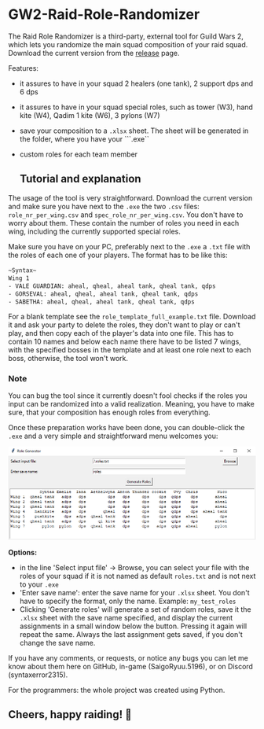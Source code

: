 # GW2-Raid-Role-Randomizer

The Raid Role Randomizer is a third-party, external tool for Guild Wars 2, which lets you randomize the main squad composition of your raid squad. Download the current version from the [release](https://github.com/BKris2315/GW2-Raid-Role-Randomizer/releases/tag/release) page.

Features:
- it assures to have in your squad 2 healers (one tank), 2 support dps and 6 dps
- it assures to have in your squad special roles, such as tower (W3), hand kite (W4), Qadim 1 kite (W6), 3 pylons (W7)
- save your composition to a ```.xlsx``` sheet. The sheet will be generated in the folder, where you have your ```.exe``
- custom roles for each team member

  ## Tutorial and explanation

The usage of the tool is very straightforward. Download the current version and make sure you have next to the ```.exe``` the two ```.csv``` files: ```role_nr_per_wing.csv``` and ```spec_role_nr_per_wing.csv```. You don't have to worry about them. These contain the number of roles you need in each wing, including the currently supported special roles.

Make sure you have on your PC, preferably next to the ```.exe``` a ```.txt``` file with the roles of each one of your players. The format has to be like this:

```
~Syntax~
Wing 1
- VALE GUARDIAN: aheal, qheal, aheal tank, qheal tank, qdps
- GORSEVAL: aheal, qheal, aheal tank, qheal tank, qdps
- SABETHA: aheal, qheal, aheal tank, qheal tank, qdps
```

For a blank template see the ```role_template_full_example.txt``` file. Download it and ask your party to delete the roles, they don't want to play or can't play, and then copy each of the player's data into one file. This has to contain 10 names and below each name there have to be listed 7 wings, with the specified bosses in the template and at least one role next to each boss, otherwise, the tool won't work.

### Note
You can bug the tool since it currently doesn't fool checks if the roles you input can be randomized into a valid realization. Meaning, you have to make sure, that your composition has enough roles from everything.

Once these preparation works have been done, you can double-click the ```.exe``` and a very simple and straightforward menu welcomes you:

![](docs/raid_roulette_demo_00.png)

**Options:**

- in the line 'Select input file' -> Browse, you can select your file with the roles of your squad if it is not named as default ```roles.txt``` and is not next to your ```.exe```
- 'Enter save name': enter the save name for your ```.xlsx``` sheet. You don't have to specify the format, only the name. Example: ```my_test_roles```
- Clicking 'Generate roles' will generate a set of random roles, save it the ```.xlsx``` sheet with the save name specified, and display the current assignments in a small window below the button. Pressing it again will repeat the same. Always the last assignment gets saved, if you don't change the save name.

If you have any comments, or requests, or notice any bugs you can let me know about them here on GitHub, in-game (SaigoRyuu.5196), or on Discord (syntaxerror2315). 

For the programmers: the whole project was created using Python.

## Cheers, happy raiding! :tada:
  
